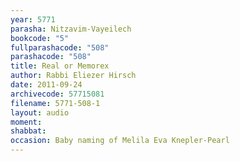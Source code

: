 ```yaml
---
year: 5771
parasha: Nitzavim-Vayeilech
bookcode: "5"
fullparashacode: "508"
parashacode: "508"
title: Real or Memorex
author: Rabbi Eliezer Hirsch
date: 2011-09-24
archivecode: 57715081
filename: 5771-508-1
layout: audio
moment: 
shabbat: 
occasion: Baby naming of Melila Eva Knepler-Pearl
---
```

